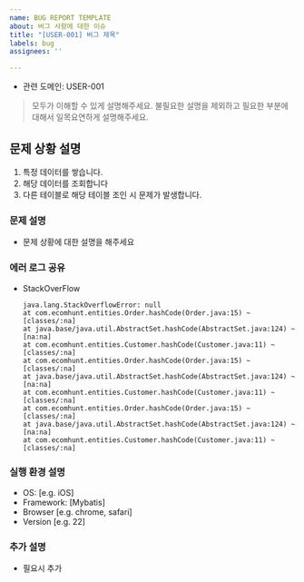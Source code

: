 ```yaml
---
name: BUG REPORT TEMPLATE
about: 버그 사항에 대한 이슈
title: "[USER-001] 버그 제목"
labels: bug
assignees: ''

---
```


- 관련 도메인: USER-001

>
> 모두가 이해할 수 있게 설명해주세요.
> 불필요한 설명을 제외하고 필요한 부분에 대해서 일목요연하게 설명해주세요.
>

## 문제 상황 설명
1. 특정 데이터를 쌓습니다.
2. 해당 데이터를 조회합니다
3. 다른 테이블로 해당 테이블 조인 시 문제가 발생합니다.

### 문제 설명
- 문제 상황에 대한 설명을 해주세요

### 에러 로그 공유
- StackOverFlow
  ```
  java.lang.StackOverflowError: null
  at com.ecomhunt.entities.Order.hashCode(Order.java:15) ~[classes/:na]
  at java.base/java.util.AbstractSet.hashCode(AbstractSet.java:124) ~[na:na]
  at com.ecomhunt.entities.Customer.hashCode(Customer.java:11) ~[classes/:na]
  at com.ecomhunt.entities.Order.hashCode(Order.java:15) ~[classes/:na]
  at java.base/java.util.AbstractSet.hashCode(AbstractSet.java:124) ~[na:na]
  at com.ecomhunt.entities.Customer.hashCode(Customer.java:11) ~[classes/:na]
  at com.ecomhunt.entities.Order.hashCode(Order.java:15) ~[classes/:na]
  at java.base/java.util.AbstractSet.hashCode(AbstractSet.java:124) ~[na:na]
  at com.ecomhunt.entities.Customer.hashCode(Customer.java:11) ~[classes/:na]
  ```

### 실행 환경 설명
- OS: [e.g. iOS]
- Framework: [Mybatis]
- Browser [e.g. chrome, safari]
- Version [e.g. 22]

### 추가 설명
- 필요시 추가

